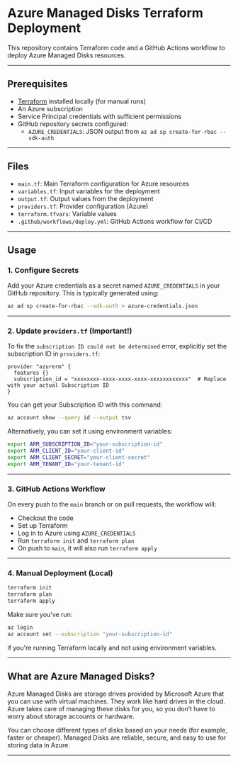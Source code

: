 # Azure Managed Disks Terraform Deployment
 
This repository contains Terraform code and a GitHub Actions workflow to deploy Azure Managed Disks resources.
 
---
 
## Prerequisites
 
- [Terraform](https://www.terraform.io/downloads.html) installed locally (for manual runs)
- An Azure subscription
- Service Principal credentials with sufficient permissions
- GitHub repository secrets configured:
  - `AZURE_CREDENTIALS`: JSON output from `az ad sp create-for-rbac --sdk-auth`
 
---
 
## Files
 
- `main.tf`: Main Terraform configuration for Azure resources
- `variables.tf`: Input variables for the deployment
- `output.tf`: Output values from the deployment
- `providers.tf`: Provider configuration (Azure)
- `terraform.tfvars`: Variable values
- `.github/workflows/deploy.yml`: GitHub Actions workflow for CI/CD
 
---
 
## Usage
 
### 1. Configure Secrets
 
Add your Azure credentials as a secret named `AZURE_CREDENTIALS` in your GitHub repository. This is typically generated using:
 
```bash
az ad sp create-for-rbac --sdk-auth > azure-credentials.json
```
 
---
 
### 2. Update `providers.tf` (Important!)
 
To fix the `subscription ID could not be determined` error, explicitly set the subscription ID in `providers.tf`:
 
```hcl
provider "azurerm" {
  features {}
  subscription_id = "xxxxxxxx-xxxx-xxxx-xxxx-xxxxxxxxxxxx"  # Replace with your actual Subscription ID
}
```
 
You can get your Subscription ID with this command:
 
```bash
az account show --query id --output tsv
```
 
Alternatively, you can set it using environment variables:
 
```bash
export ARM_SUBSCRIPTION_ID="your-subscription-id"
export ARM_CLIENT_ID="your-client-id"
export ARM_CLIENT_SECRET="your-client-secret"
export ARM_TENANT_ID="your-tenant-id"
```
 
---
 
### 3. GitHub Actions Workflow
 
On every push to the `main` branch or on pull requests, the workflow will:
 
- Checkout the code
- Set up Terraform
- Log in to Azure using `AZURE_CREDENTIALS`
- Run `terraform init` and `terraform plan`
- On push to `main`, it will also run `terraform apply`
 
---
 
### 4. Manual Deployment (Local)
 
```bash
terraform init
terraform plan
terraform apply
```
 
Make sure you've run:
 
```bash
az login
az account set --subscription "your-subscription-id"
```
 
if you're running Terraform locally and not using environment variables.
 
---
 
## What are Azure Managed Disks?
 
Azure Managed Disks are storage drives provided by Microsoft Azure that you can use with virtual machines. They work like hard drives in the cloud. Azure takes care of managing these disks for you, so you don’t have to worry about storage accounts or hardware.
 
You can choose different types of disks based on your needs (for example, faster or cheaper). Managed Disks are reliable, secure, and easy to use for storing data in Azure.
 
---
